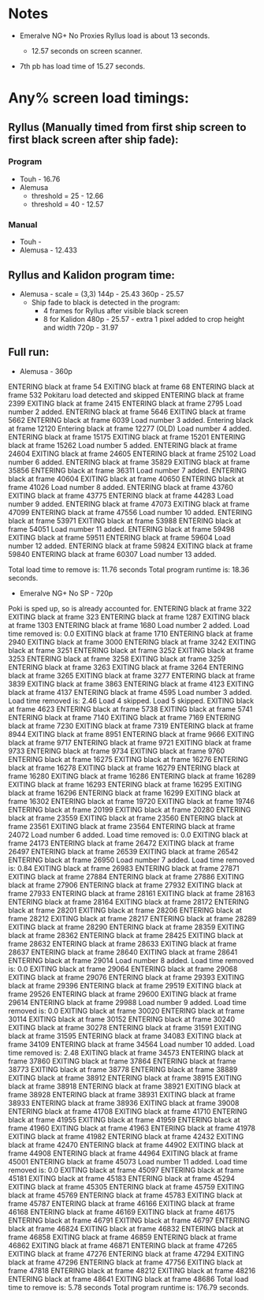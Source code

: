 # Notes


- Emeralve NG+ No Proxies Ryllus load is about 13 seconds.
    - 12.57 seconds on screen scanner.

- 7th pb has load time of 15.27 seconds.

# Any% screen load timings:

## Ryllus (Manually timed from first ship screen to first black screen after ship fade):

### Program
- Touh - 16.76
- Alemusa 
    - threshold = 25 - 12.66
    - threshold = 40 - 12.57

### Manual
- Touh - 
- Alemusa - 12.433

## Ryllus and Kalidon program time:
- Alemusa - scale = (3,3) 
144p - 25.43
360p - 25.57
    - Ship fade to black is detected in the program:
        - 4 frames for Ryllus after visible black screen
        - 8 for Kalidon
480p - 25.57 - extra 1 pixel added to crop height and width
720p - 31.97

## Full run:
- Alemusa - 360p

ENTERING black at frame 54
EXITING black at frame 68
ENTERING black at frame 532
Pokitaru load detected and skipped
ENTERING black at frame 2399
EXITING black at frame 2415
ENTERING black at frame 2795
Load number 2 added.
ENTERING black at frame 5646
EXITING black at frame 5662
ENTERING black at frame 6039
Load number 3 added.
Entering black at frame 12120
Entering black at frame 12277
(OLD) Load number 4 added.
ENTERING black at frame 15175
EXITING black at frame 15201
ENTERING black at frame 15262
Load number 5 added.
ENTERING black at frame 24604
EXITING black at frame 24605
ENTERING black at frame 25102
Load number 6 added.
ENTERING black at frame 35829
EXITING black at frame 35856
ENTERING black at frame 36311
Load number 7 added.
ENTERING black at frame 40604
EXITING black at frame 40650
ENTERING black at frame 41026
Load number 8 added.
ENTERING black at frame 43760
EXITING black at frame 43775
ENTERING black at frame 44283
Load number 9 added.
ENTERING black at frame 47073
EXITING black at frame 47099
ENTERING black at frame 47556
Load number 10 added.
ENTERING black at frame 53971
EXITING black at frame 53988
ENTERING black at frame 54051
Load number 11 added.
ENTERING black at frame 59498
EXITING black at frame 59511
ENTERING black at frame 59604
Load number 12 added.
ENTERING black at frame 59824
EXITING black at frame 59840
ENTERING black at frame 60307
Load number 13 added.

Total load time to remove is: 11.76 seconds
Total program runtime is: 18.36 seconds.

- Emeralve NG+ No SP - 720p

Poki is sped up, so is already accounted for.
ENTERING black at frame 322
EXITING black at frame 323
ENTERING black at frame 1287
EXITING black at frame 1303
ENTERING black at frame 1680
Load number 2 added.
Load time removed is:  0.0
EXITING black at frame 1710
ENTERING black at frame 2940
EXITING black at frame 3000
ENTERING black at frame 3242
EXITING black at frame 3251
ENTERING black at frame 3252
EXITING black at frame 3253
ENTERING black at frame 3258
EXITING black at frame 3259
ENTERING black at frame 3263
EXITING black at frame 3264
ENTERING black at frame 3265
EXITING black at frame 3277
ENTERING black at frame 3839
EXITING black at frame 3863
ENTERING black at frame 4123
EXITING black at frame 4137
ENTERING black at frame 4595
Load number 3 added.
Load time removed is:  2.46
Load 4 skipped.
Load 5 skipped.
EXITING black at frame 4623
ENTERING black at frame 5738
EXITING black at frame 5741
ENTERING black at frame 7140
EXITING black at frame 7169
ENTERING black at frame 7230
EXITING black at frame 7319
ENTERING black at frame 8944
EXITING black at frame 8951
ENTERING black at frame 9666
EXITING black at frame 9717
ENTERING black at frame 9721
EXITING black at frame 9733
ENTERING black at frame 9734
EXITING black at frame 9760
ENTERING black at frame 16275
EXITING black at frame 16276
ENTERING black at frame 16278
EXITING black at frame 16279
ENTERING black at frame 16280
EXITING black at frame 16286
ENTERING black at frame 16289
EXITING black at frame 16293
ENTERING black at frame 16295
EXITING black at frame 16296
ENTERING black at frame 16299
EXITING black at frame 16302
ENTERING black at frame 19720
EXITING black at frame 19746
ENTERING black at frame 20199
EXITING black at frame 20280
ENTERING black at frame 23559
EXITING black at frame 23560
ENTERING black at frame 23561
EXITING black at frame 23564
ENTERING black at frame 24072
Load number 6 added.
Load time removed is:  0.0
EXITING black at frame 24173
ENTERING black at frame 26472
EXITING black at frame 26497
ENTERING black at frame 26539
EXITING black at frame 26542
ENTERING black at frame 26950
Load number 7 added.
Load time removed is:  0.84
EXITING black at frame 26983
ENTERING black at frame 27871
EXITING black at frame 27884
ENTERING black at frame 27886
EXITING black at frame 27906
ENTERING black at frame 27932
EXITING black at frame 27933
ENTERING black at frame 28161
EXITING black at frame 28163
ENTERING black at frame 28164
EXITING black at frame 28172
ENTERING black at frame 28201
EXITING black at frame 28206
ENTERING black at frame 28212
EXITING black at frame 28217
ENTERING black at frame 28289
EXITING black at frame 28290
ENTERING black at frame 28359
EXITING black at frame 28362
ENTERING black at frame 28425
EXITING black at frame 28632
ENTERING black at frame 28633
EXITING black at frame 28637
ENTERING black at frame 28640
EXITING black at frame 28641
ENTERING black at frame 29014
Load number 8 added.
Load time removed is:  0.0
EXITING black at frame 29064
ENTERING black at frame 29068
EXITING black at frame 29076
ENTERING black at frame 29393
EXITING black at frame 29396
ENTERING black at frame 29519
EXITING black at frame 29526
ENTERING black at frame 29600
EXITING black at frame 29614
ENTERING black at frame 29988
Load number 9 added.
Load time removed is:  0.0
EXITING black at frame 30020
ENTERING black at frame 30114
EXITING black at frame 30152
ENTERING black at frame 30240
EXITING black at frame 30278
ENTERING black at frame 31591
EXITING black at frame 31595
ENTERING black at frame 34083
EXITING black at frame 34109
ENTERING black at frame 34564
Load number 10 added.
Load time removed is:  2.48
EXITING black at frame 34573
ENTERING black at frame 37860
EXITING black at frame 37864
ENTERING black at frame 38773
EXITING black at frame 38778
ENTERING black at frame 38889
EXITING black at frame 38912
ENTERING black at frame 38915
EXITING black at frame 38918
ENTERING black at frame 38921
EXITING black at frame 38928
ENTERING black at frame 38931
EXITING black at frame 38933
ENTERING black at frame 38936
EXITING black at frame 39008
ENTERING black at frame 41708
EXITING black at frame 41710
ENTERING black at frame 41955
EXITING black at frame 41959
ENTERING black at frame 41960
EXITING black at frame 41963
ENTERING black at frame 41978
EXITING black at frame 41982
ENTERING black at frame 42432
EXITING black at frame 42470
ENTERING black at frame 44902
EXITING black at frame 44908
ENTERING black at frame 44964
EXITING black at frame 45001
ENTERING black at frame 45073
Load number 11 added.
Load time removed is:  0.0
EXITING black at frame 45097
ENTERING black at frame 45181
EXITING black at frame 45183
ENTERING black at frame 45294
EXITING black at frame 45305
ENTERING black at frame 45759
EXITING black at frame 45769
ENTERING black at frame 45783
EXITING black at frame 45787
ENTERING black at frame 46166
EXITING black at frame 46168
ENTERING black at frame 46169
EXITING black at frame 46175
ENTERING black at frame 46791
EXITING black at frame 46797
ENTERING black at frame 46824
EXITING black at frame 46832
ENTERING black at frame 46858
EXITING black at frame 46859
ENTERING black at frame 46862
EXITING black at frame 46871
ENTERING black at frame 47265
EXITING black at frame 47276
ENTERING black at frame 47294
EXITING black at frame 47296
ENTERING black at frame 47756
EXITING black at frame 47818
ENTERING black at frame 48212
EXITING black at frame 48216
ENTERING black at frame 48641
EXITING black at frame 48686
Total load time to remove is: 5.78 seconds
Total program runtime is: 176.79 seconds.